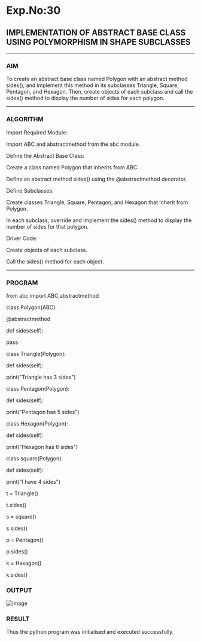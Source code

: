 # Exp.No:30  
## IMPLEMENTATION OF ABSTRACT BASE CLASS USING POLYMORPHISM IN SHAPE SUBCLASSES

---

### AIM  
To create an abstract base class named Polygon with an abstract method sides(), and implement this method in its subclasses Triangle, Square, Pentagon, and Hexagon. Then, create objects of each subclass and call the sides() method to display the number of sides for each polygon.

---

### ALGORITHM

Import Required Module:

Import ABC and abstractmethod from the abc module.

Define the Abstract Base Class:

Create a class named Polygon that inherits from ABC.

Define an abstract method sides() using the @abstractmethod decorator.

Define Subclasses:

Create classes Triangle, Square, Pentagon, and Hexagon that inherit from Polygon.

In each subclass, override and implement the sides() method to display the number of sides for that polygon.

Driver Code:

Create objects of each subclass.

Call the sides() method for each object.

---

### PROGRAM

from abc import ABC,abstractmethod  
  
class Polygon(ABC):   
  
   @abstractmethod  
   
   def sides(self):   
   
   pass  
  
class Triangle(Polygon):

   def sides(self):
   
   print("Triangle has 3 sides")   
  
class Pentagon(Polygon): 

   def sides(self):
   
   print("Pentagon has 5 sides")
  

class Hexagon(Polygon):

   def sides(self):
   
   print("Hexagon has 6 sides")

class square(Polygon):

   def sides(self):
   
 print("I have 4 sides")   
  
  
t = Triangle()

t.sides()
 
  
s = square()

s.sides()
  
  
p = Pentagon() 

p.sides()

  
k = Hexagon()

k.sides()

### OUTPUT
![image](https://github.com/user-attachments/assets/d9e0ac0b-66ee-4552-8271-78e3fb312eba)


### RESULT
Thus the python program was initialised and executed successfully.
